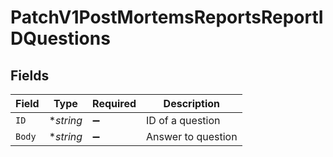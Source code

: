 # PatchV1PostMortemsReportsReportIDQuestions


## Fields

| Field              | Type               | Required           | Description        |
| ------------------ | ------------------ | ------------------ | ------------------ |
| `ID`               | **string*          | :heavy_minus_sign: | ID of a question   |
| `Body`             | **string*          | :heavy_minus_sign: | Answer to question |